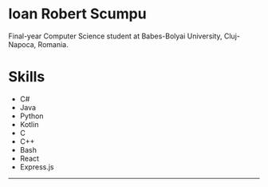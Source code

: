 # Ioan Robert Scumpu
Final-year Computer Science student at Babes-Bolyai University, Cluj-Napoca, Romania.
# Skills
- C#
- Java
- Python
- Kotlin
- C
- C++
- Bash
- React
- Express.js
---
